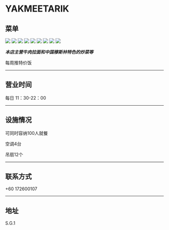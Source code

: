 # YAKMEETARIK

## 菜单

<div class="image-slide">
<img src="https://img.xmummap.com/S_yak_menu1.webp">
<img src="https://img.xmummap.com/S_yak_menu2.webp">
<img src="https://img.xmummap.com/S_yak_menu3.webp">
<img src="https://img.xmummap.com/S_yak_menu4.webp">
<img src="https://img.xmummap.com/S_yak_menu5.webp">
<img src="https://img.xmummap.com/S_yak_menu6.webp">
<img src="https://img.xmummap.com/S_yak_menu7.webp">
<img src="https://img.xmummap.com/S_yak_menu8.webp">
<img src="https://img.xmummap.com/S_yak_menu9.webp">

</div>

**_本店主营牛肉拉面和中国穆斯林特色的炒菜等_**

每周推特价饭

---

## 营业时间

每日 11：30-22：00

---

## 设施情况

可同时容纳100人就餐

空调4台

吊扇12个

---

## 联系方式

+60 172600107

---

## 地址

S.G.1
